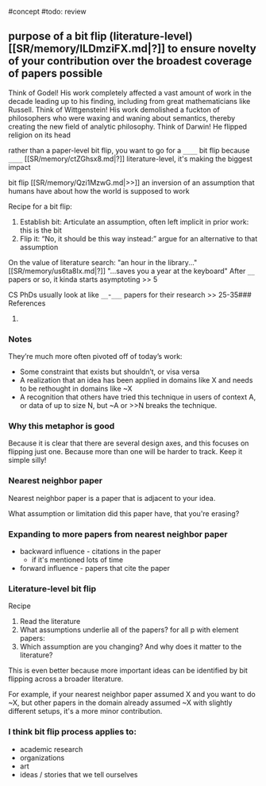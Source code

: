 #concept
#todo: review

purpose of a bit flip (literature-level)
[[SR/memory/lLDmziFX.md|?]]
to ensure novelty of your contribution over the broadest coverage of papers possible
-
Think of Godel! His work completely affected a vast amount of work in the decade leading up to his finding, including from great mathematicians like Russell.
Think of Wittgenstein! His work demolished a fuckton of philosophers who were waxing and waning about semantics, thereby creating the new field of analytic philosophy.
Think of Darwin! He flipped religion on its head


rather than a paper-level bit flip, you want to go for a `____` bit flip because `____`
[[SR/memory/ctZGhsx8.md|?]]
literature-level, it's making the biggest impact


bit flip [[SR/memory/Qzi1MzwG.md|>>]] an inversion of an assumption that humans have about how the world is supposed to work


Recipe for a bit flip:
1) Establish bit: Articulate an assumption, often left implicit in prior work: this is the bit
2) Flip it: “No, it should be this way instead:” argue for an alternative to that assumption


On the value of literature search:
"an hour in the library..."
[[SR/memory/us6ta8Ix.md|?]]
"...saves you a year at the keyboard"
After `__` papers or so, it kinda starts asymptoting >> 5
<!--LEARN:XDvnfxvp-->
CS PhDs usually look at like `__`-`___` papers for their research >> 25-35### References
<!--LEARN:vyx9Hj4v-->
1. 


### Notes




They’re much more often pivoted off of today’s work:
- Some constraint that exists but shouldn’t, or visa versa
- A realization that an idea has been applied in domains like X and needs to be rethought in domains like ~X
- A recognition that others have tried this technique in users of context A, or data of up to size N, but ~A or >>N breaks the technique.


### Why this metaphor is good
Because it is clear that there are several design axes, and this focuses on flipping just one. Because more than one will be harder to track. Keep it simple silly! 


### Nearest neighbor paper
Nearest neighbor paper is a paper that is adjacent to your idea.

What assumption or limitation did this paper have, that you're erasing? 

### Expanding to more papers from nearest neighbor paper

- backward influence - citations in the paper
	- if it's mentioned lots of time
- forward influence - papers that cite the paper

### Literature-level bit flip
Recipe
1. Read the literature
2. What assumptions underlie all of the papers? for all p with element papers: 
3. Which assumption are you changing? And why does it matter to the literature? 

This is even better because more important ideas can be identified by bit flipping across a broader literature. 

For example, if your nearest neighbor paper assumed X and you want to do ~X, but other papers in the domain already assumed ~X with slightly different setups, it's a more minor contribution. 


### I think bit flip process applies to:
- academic research
- organizations 
- art
- ideas / stories that we tell ourselves